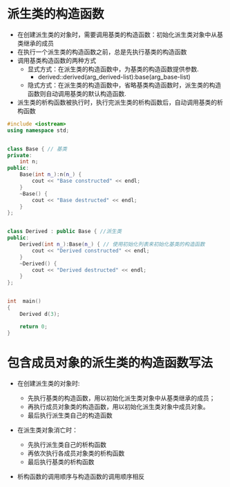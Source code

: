 # 派生类的构造函数
- 在创建派生类的对象时，需要调用基类的构造函数：初始化派生类对象中从基类继承的成员
- 在执行一个派生类的构造函数之前，总是先执行基类的构造函数
- 调用基类构造函数的两种方式
  * 显式方式：在派生类的构造函数中，为基类的构造函数提供参数.
    * derived::derived(arg_derived-list):base(arg_base-list)
  * 隐式方式：在派生类的构造函数中，省略基类构造函数时，派生类的构造函数则自动调用基类的默认构造函数.
- 派生类的析构函数被执行时，执行完派生类的析构函数后，自动调用基类的析构函数

```c++
#include <iostream>
using namespace std;


class Base { // 基类
private:
    int n;
public:
    Base(int n_):n(n_) {
        cout << "Base constructed" << endl;
    }
    ~Base() {
        cout << "Base destructed" << endl;
    }
};


class Derived : public Base { //派生类
public:
    Derived(int n_):Base(n_) { // 使用初始化列表来初始化基类的构造函数
        cout << "Derived constructed" << endl;
    }
    ~Derived() {
        cout << "Derived destructed" << endl;
    }
};


int  main()
{
    Derived d(3);

    return 0;
}

```

# 包含成员对象的派生类的构造函数写法
- 在创建派生类的对象时:
  - 先执行基类的构造函数，用以初始化派生类对象中从基类继承的成员；
  - 再执行成员对象类的构造函数，用以初始化派生类对象中成员对象。
  - 最后执行派生类自己的构造函数
 
- 在派生类对象消亡时：
  - 先执行派生类自己的析构函数
  - 再依次执行各成员对象类的析构函数
  - 最后执行基类的析构函数
 
- 析构函数的调用顺序与构造函数的调用顺序相反

```C++

```



